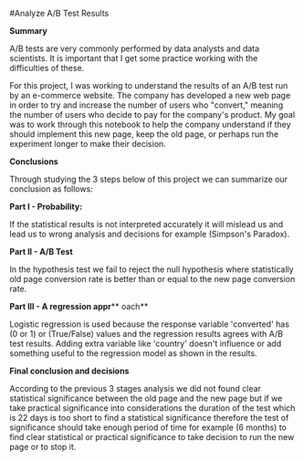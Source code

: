 #Analyze A/B Test Results

**Summary**

A/B tests are very commonly performed by data analysts and data scientists. It is important that I get some practice working with the difficulties of these.

For this project, I was working to understand the results of an A/B test run by an e-commerce website. The company has developed a new web page in order to try and increase the number of users who &quot;convert,&quot; meaning the number of users who decide to pay for the company&#39;s product. My goal was to work through this notebook to help the company understand if they should implement this new page, keep the old page, or perhaps run the experiment longer to make their decision.

**Conclusions**

Through studying the 3 steps below of this project we can summarize our conclusion as follows:

**Part I - Probability:**

If the statistical results is not interpreted accurately it will mislead us and lead us to wrong analysis and decisions for example (Simpson&#39;s Paradox).

**Part II - A/B Test**

In the hypothesis test we fail to reject the null hypothesis where statistically old page conversion rate is better than or equal to the new page conversion rate.

**Part III - A regression appr**** oach**

Logistic regression is used because the response variable &#39;converted&#39; has (0 or 1) or (True/False) values and the regression results agrees with A/B test results. Adding extra variable like &#39;country&#39; doesn&#39;t influence or add something useful to the regression model as shown in the results.

**Final conclusion and decisions**

According to the previous 3 stages analysis we did not found clear statistical significance between the old page and the new page but if we take practical significance into considerations the duration of the test which is 22 days is too short to find a statistical significance therefore the test of significance should take enough period of time for example (6 months) to find clear statistical or practical significance to take decision to run the new page or to stop it.
